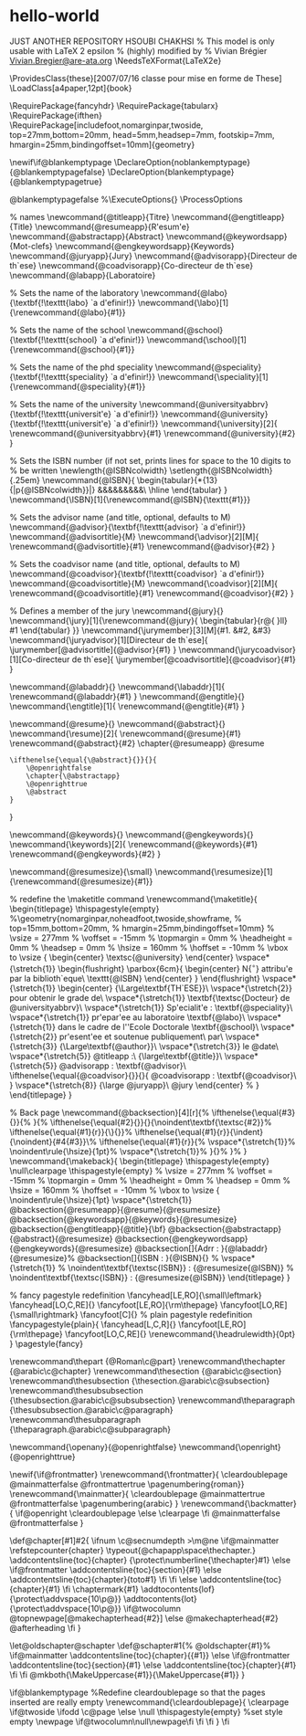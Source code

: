# hello-world
JUST ANOTHER REPOSITORY
HSOUBI CHAKHSI
% This model is only usable with LaTeX 2 epsilon
% (highly) modified by
% Vivian Brégier <Vivian.Bregier@are-ata.org>
\NeedsTeXFormat{LaTeX2e}

\ProvidesClass{these}[2007/07/16 classe pour mise en forme de These]
\LoadClass[a4paper,12pt]{book}

\RequirePackage{fancyhdr}
\RequirePackage{tabularx}
\RequirePackage{ifthen}
\RequirePackage[includefoot,nomarginpar,twoside,
    top=27mm,bottom=20mm,
    head=5mm,headsep=7mm,
    footskip=7mm,
    hmargin=25mm,bindingoffset=10mm]{geometry}

\newif\if@blankemptypage
\DeclareOption{noblankemptypage}{\@blankemptypagefalse}
\DeclareOption{blankemptypage}{\@blankemptypagetrue}

\@blankemptypagefalse
%\ExecuteOptions{}
\ProcessOptions

% names
\newcommand{\@titleapp}{Titre}
\newcommand{\@engtitleapp}{Title}
\newcommand{\@resumeapp}{R\'esum\'e}
\newcommand{\@abstractapp}{Abstract}
\newcommand{\@keywordsapp}{Mot-clefs}
\newcommand{\@engkeywordsapp}{Keywords}
\newcommand{\@juryapp}{Jury}
\newcommand{\@advisorapp}{Directeur de th\`ese}
\newcommand{\@coadvisorapp}{Co-directeur de th\`ese}
\newcommand{\@labapp}{Laboratoire}

% Sets the name of the laboratory
\newcommand{\@labo}{\textbf{!\texttt{labo} \`a d\'efinir!}}
\newcommand{\labo}[1]{\renewcommand{\@labo}{#1}}

% Sets the name of the school
\newcommand{\@school}{\textbf{!\texttt{school} \`a d\'efinir!}}
\newcommand{\school}[1]{\renewcommand{\@school}{#1}}

% Sets the name of the phd speciality
\newcommand{\@speciality}{\textbf{!\texttt{speciality} \`a d\'efinir!}}
\newcommand{\speciality}[1]{\renewcommand{\@speciality}{#1}}

% Sets the name of the university
\newcommand{\@universityabbrv}{\textbf{!\texttt{universit\'e} \`a d\'efinir!}}
\newcommand{\@university}{\textbf{!\texttt{universit'e} \`a d\'efinir!}}
\newcommand{\university}[2]{
    \renewcommand{\@universityabbrv}{#1}
    \renewcommand{\@university}{#2}
}

% Sets the ISBN number (if not set, prints lines for space to the 10 digits to
% be written
\newlength{\@ISBNcolwidth}
\setlength{\@ISBNcolwidth}{.25em}
\newcommand{\@ISBN}{
    \begin{tabular}{*{13}{|p{\@ISBNcolwidth}}|}
        &&&&&&&&&\\
        \hline
    \end{tabular}
}
\newcommand{\ISBN}[1]{\renewcommand{\@ISBN}{\texttt{#1}}}

% Sets the advisor name (and title, optional, defaults to M)
\newcommand{\@advisor}{\textbf{!\texttt{advisor} \`a d\'efinir!}}
\newcommand{\@advisortitle}{M}
\newcommand{\advisor}[2][M]{
    \renewcommand{\@advisortitle}{#1}
    \renewcommand{\@advisor}{#2}
}
	
% Sets the coadvisor name (and title, optional, defaults to M)
\newcommand{\@coadvisor}{\textbf{!\texttt{coadvisor} \`a d\'efinir!}}
\newcommand{\@coadvisortitle}{M}
\newcommand{\coadvisor}[2][M]{
    \renewcommand{\@coadvisortitle}{#1}
    \renewcommand{\@coadvisor}{#2}
}

% Defines a member of the jury
\newcommand{\@jury}{}
\newcommand{\jury}[1]{\renewcommand{\@jury}{
\begin{tabular}{r@{ }ll}
#1
\end{tabular}
}}
\newcommand{\jurymember}[3][M]{#1. &#2, &#3}
\newcommand{\juryadvisor}[1][Directeur de th\`ese]{
    \jurymember[\@advisortitle]{\@advisor}{#1}
}
\newcommand{\jurycoadvisor}[1][Co-directeur de th\`ese]{
    \jurymember[\@coadvisortitle]{\@coadvisor}{#1}
}

\newcommand{\@labaddr}{}
\newcommand{\labaddr}[1]{
    \renewcommand{\@labaddr}{#1}
}
\newcommand{\@engtitle}{}
\newcommand{\engtitle}[1]{
    \renewcommand{\@engtitle}{#1}
}

\newcommand{\@resume}{}
\newcommand{\@abstract}{}
\newcommand{\resume}[2]{
    \renewcommand{\@resume}{#1}
    \renewcommand{\@abstract}{#2}
    \chapter{\@resumeapp}
    \@resume

    \ifthenelse{\equal{\@abstract}{}}{}{
        \@openrightfalse
        \chapter{\@abstractapp}
        \@openrighttrue
        \@abstract
    }
}

\newcommand{\@keywords}{}
\newcommand{\@engkeywords}{}
\newcommand{\keywords}[2]{
    \renewcommand{\@keywords}{#1}
    \renewcommand{\@engkeywords}{#2}
}

\newcommand{\@resumesize}{\small}
\newcommand{\resumesize}[1]{\renewcommand{\@resumesize}{#1}}
	
% redefine the \maketitle command
\renewcommand{\maketitle}{
    \begin{titlepage}
        \thispagestyle{empty}
%\geometry{nomarginpar,noheadfoot,twoside,showframe,
%    top=15mm,bottom=20mm,
%    hmargin=25mm,bindingoffset=10mm}
%        \vsize = 277mm
%        \voffset = -15mm
%        \topmargin = 0mm
%        \headheight = 0mm
%        \headsep = 0mm
%        \hsize = 160mm
%        \hoffset = -10mm
%        \vbox to \vsize {
            \begin{center}
                \textsc{\@university}
            \end{center}
            \vspace*{\stretch{1}}
            \begin{flushright}
                \parbox{6cm}{
                    \begin{center}
                        N{$^\circ$} attribu\'e par la biblioth\`eque\\
                        \texttt{\@ISBN}
                    \end{center}
                }
            \end{flushright}
            \vspace*{\stretch{1}}
            \begin{center}
                {\Large\textbf{TH\`ESE}}\\
                \vspace*{\stretch{2}}
                pour obtenir le grade de\\
                \vspace*{\stretch{1}}
                \textbf{\textsc{Docteur} de \@universityabbrv}\\
                \vspace*{\stretch{1}}
                Sp\'ecialit\'e : \textbf{\@speciality}\\
                \vspace*{\stretch{1}}
                pr\'epar\'ee au laboratoire \textbf{\@labo}\\
                \vspace*{\stretch{1}}
                dans le cadre de l'\'Ecole Doctorale \textbf{\@school}\\
                \vspace*{\stretch{2}}
                pr\'esent\'ee et soutenue publiquement\\
                par\\
                \vspace*{\stretch{3}}
                {\Large\textbf{\@author}}\\
                \vspace*{\stretch{3}}
                le \@date\\
                \vspace*{\stretch{5}}
                \@titleapp :\\
                {\large\textbf{\@title}}\\
                \vspace*{\stretch{5}}
                \@advisorapp : \textbf{\@advisor}\\
                \ifthenelse{\equal{\@coadvisor}{}}{}{
                    \@coadvisorapp : \textbf{\@coadvisor}\\
                }
                \vspace*{\stretch{8}}
                {\large \@juryapp}\\
                \@jury
            \end{center}
%        }
    \end{titlepage}
}

% Back page
\newcommand{\@backsection}[4][r]{%
    \ifthenelse{\equal{#3}{}}{%
    }{%
        \ifthenelse{\equal{#2}{}}{}{\noindent\textbf{\textsc{#2}}%
            \ifthenelse{\equal{#1}{r}}{\\}{}}%
        \ifthenelse{\equal{#1}{r}}{\indent}{\noindent}{#4{#3}}\\%
        \ifthenelse{\equal{#1}{r}}{%
            \vspace*{\stretch{1}}%
            \noindent\rule{\hsize}{1pt}%
            \vspace*{\stretch{1}}%
        }{}%
     }%
}
\newcommand{\makeback}{
    \begin{titlepage}
        \thispagestyle{empty}
        \null\clearpage
        \thispagestyle{empty}
%        \vsize = 277mm
%        \voffset = -15mm
%        \topmargin = 0mm
%        \headheight = 0mm
%        \headsep = 0mm
%        \hsize = 160mm
%        \hoffset = -10mm
%        \vbox to \vsize {
            \noindent\rule{\hsize}{1pt}
            \vspace*{\stretch{1}}
            \@backsection{\@resumeapp}{\@resume}{\@resumesize}
            \@backsection{\@keywordsapp}{\@keywords}{\@resumesize}
            \@backsection{\@engtitleapp}{\@title}{\bf}
            \@backsection{\@abstractapp}{\@abstract}{\@resumesize}
            \@backsection{\@engkeywordsapp}{\@engkeywords}{\@resumesize}
            \@backsection[]{Adrr : }{\@labaddr}{\@resumesize}%
            \@backsection[]{ISBN : }{\@ISBN}{}
%            \vspace*{\stretch{1}}
%            \noindent\textbf{\textsc{ISBN}} : {\@resumesize{\@ISBN}}
%            \noindent\textbf{\textsc{ISBN}} : {\@resumesize{\@ISBN}}
    \end{titlepage}
}

% fancy pagestyle redefinition
    \fancyhead[LE,RO]{\small\leftmark}
    \fancyhead[LO,C,RE]{}
    \fancyfoot[LE,RO]{\rm\thepage}
    \fancyfoot[LO,RE]{\small\rightmark}
    \fancyfoot[C]{}
% plain pagestyle redefinition
\fancypagestyle{plain}{
    \fancyhead[L,C,R]{}
    \fancyfoot[LE,RO]{\rm\thepage}
    \fancyfoot[LO,C,RE]{}
    \renewcommand{\headrulewidth}{0pt}
}
\pagestyle{fancy}

\renewcommand\thepart           {\@Roman\c@part}
\renewcommand\thechapter        {\@arabic\c@chapter}
\renewcommand\thesection        {\@arabic\c@section}
\renewcommand\thesubsection     {\thesection.\@arabic\c@subsection}
\renewcommand\thesubsubsection  {\thesubsection.\@arabic\c@subsubsection}
\renewcommand\theparagraph      {\thesubsubsection.\@arabic\c@paragraph}
\renewcommand\thesubparagraph   {\theparagraph.\@arabic\c@subparagraph}

\newcommand{\openany}{\@openrightfalse}
\newcommand{\openright}{\@openrighttrue}

\newif{\if@frontmatter}
\renewcommand{\frontmatter}{
    \cleardoublepage
    \@mainmatterfalse
    \@frontmattertrue
    \pagenumbering{roman}}
\renewcommand{\mainmatter}{
    \cleardoublepage
    \@mainmattertrue
    \@frontmatterfalse
    \pagenumbering{arabic}
}
\renewcommand{\backmatter}{
    \if@openright
        \cleardoublepage
    \else
        \clearpage
    \fi
    \@mainmatterfalse
    \@frontmatterfalse
}

\def\@chapter[#1]#2{
    \ifnum \c@secnumdepth >\m@ne
        \if@mainmatter
            \refstepcounter{chapter}
            \typeout{\@chapapp\space\thechapter.}
            \addcontentsline{toc}{chapter}
            {\protect\numberline{\thechapter}#1}
        \else
            \if@frontmatter
                \addcontentsline{toc}{section}{#1}
            \else
                \addcontentsline{toc}{chapter}{toto#1}
            \fi
        \fi
    \else
        \addcontentsline{toc}{chapter}{#1}
    \fi
    \chaptermark{#1}
    \addtocontents{lof}{\protect\addvspace{10\p@}}
    \addtocontents{lot}{\protect\addvspace{10\p@}}
    \if@twocolumn
        \@topnewpage[\@makechapterhead{#2}]
    \else
        \@makechapterhead{#2}
        \@afterheading
    \fi
}

\let\@oldschapter\@schapter
\def\@schapter#1{%
    \@oldschapter{#1}%
    \if@mainmatter
        \addcontentsline{toc}{chapter}{{#1}}
    \else
        \if@frontmatter
            \addcontentsline{toc}{section}{#1}
        \else
            \addcontentsline{toc}{chapter}{#1}
        \fi
    \fi
    \@mkboth{\MakeUppercase{#1}}{\MakeUppercase{#1}}
}

\if@blankemptypage
    %Redefine cleardoublepage so that the pages inserted are really empty
    \renewcommand{\cleardoublepage}{
        \clearpage
        \if@twoside
            \ifodd
                \c@page
            \else
                \null
                \thispagestyle{empty} %set style empty
                \newpage
                \if@twocolumn\null\newpage\fi
            \fi
        \fi
    }
\fi
